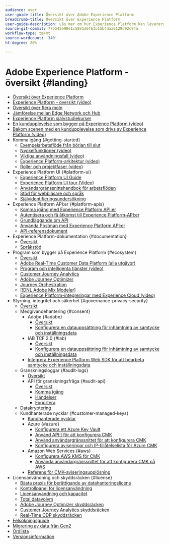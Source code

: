 ```yaml
---
audience: user
user-guide-title: Översikt över Adobe Experience Platform
breadcrumb-title: Översikt över Experience Platform
user-guide-description: Läs mer om hur Experience Platform kan leverera personaliserade upplevelser till era kunder i realtid med användarhandböcker, dokumentation och självstudiekurser.
source-git-commit: 77b542e98e1c58e1d6f63b15b4daa6129d92c94a
workflow-type: tm+mt
source-wordcount: '340'
ht-degree: 20%

---
```



# Adobe Experience Platform - översikt {#landing}

* [Översikt över Experience Platform](home.md)
* [Experience Platform - översikt (video)](video/platform-overview.md)
* [Översikt över flera moln](multi-cloud.md)
* [Jämförelse mellan Edge Network och Hub](./edge-and-hub-comparison.md)
* [Experience Platform självstudiekurser](https://experienceleague.adobe.com/docs/platform-learn/tutorials/overview.html?lang=sv-SE)
* [En kundupplevelse som bygger på Experience Platform (video)](video/customer-experience.md)
* [Bakom scenen med en kundupplevelse som drivs av Experience Platform (video)](video/customer-experience-bts.md)
* Komma igång {#getting-started}
   * [Exempelarbetsflöde från början till slut](end-to-end-tutorial.md)
   * [Nyckelfunktioner (video)](video/key-capabilities.md)
   * [Viktiga användningsfall (video)](video/platform-use-cases.md)
   * [Experience Platform-arkitektur (video)](video/platform-architecture.md)
   * [Roller och projektfaser (video)](video/roles-project-phases.md)
* Experience Platform UI {#platform-ui}
   * [Experience Platform UI Guide](ui-guide.md)
   * [Experience Platform UI tour (Video)](video/platform-ui.md)
   * [Användargränssnittshandbok för arbetsflöden](workflows.md)
   * [Stöd för webbläsare och språk](browser-language-support.md)
   * [Självidentifieringsundersökning](self-identification.md)
* Experience Platform API:er {#platform-apis}
   * [Komma igång med Experience Platform API:er](api-guide.md)
   * [Autentisera och få åtkomst till Experience Platform-API:er](api-authentication.md)
   * [Grundläggande om API](api-fundamentals.md)
   * [Använda Postman med Experience Platform API:er](postman.md)
   * [API-referensdokument](https://www.adobe.com/go/platform-api-reference-en)
* Experience Platform-dokumentation {#documentation}
   * [Översikt](documentation/overview.md)
   * [Språkstöd](documentation/language-support.md)
* Program som bygger på Experience Platform {#ecosystem}
   * [Översikt](application-services.md)
   * [Adobe Real-Time Customer Data Platform (alla utgåvor)](https://experienceleague.adobe.com/docs/real-time-customer-data-platform.html?lang=sv-SE)
   * [Program och intelligenta tjänster (video)](video/application-intelligent-services.md)
   * [Customer Journey Analytics](https://experienceleague.adobe.com/docs/customer-journey-analytics.html?lang=sv-SE)
   * [Adobe Journey Optimizer](https://experienceleague.adobe.com/docs/journey-optimizer.html?lang=sv-SE)
   * [Journey Orchestration](https://experienceleague.adobe.com/docs/journey-orchestration.html?lang=sv-SE)
   * [[!DNL Adobe Mix Modeler]](https://experienceleague.adobe.com/docs/mix-modeler.html?lang=sv-SE)
   * [Experience Platform-integreringar med Experience Cloud (video)](video/experience-cloud-integrations.md)
* Styrning, integritet och säkerhet {#governance-privacy-security}
   * [Översikt](./governance-privacy-security/overview.md)
   * Medgivandehantering {#consent}
      * Adobe {#adobe}
         * [Översikt](./governance-privacy-security/consent/adobe/overview.md)
         * [Konfigurera en datauppsättning för inhämtning av samtycke och inställningsdata](./governance-privacy-security/consent/adobe/dataset.md)
      * IAB TCF 2.0 {#iab}
         * [Översikt](./governance-privacy-security/consent/iab/overview.md)
         * [Konfigurera en datauppsättning för inhämtning av samtycke och inställningsdata](./governance-privacy-security/consent/iab/dataset.md)
      * [Integrera Experience Platform Web SDK för att bearbeta samtycke och inställningsdata](./governance-privacy-security/consent/sdk.md)
   * Granskningsloggar {#audit-logs}
      * [Översikt](./governance-privacy-security/audit-logs/overview.md)
      * API för granskningsfråga {#audit-api}
         * [Översikt](./governance-privacy-security/audit-logs/api/overview.md)
         * [Komma igång](./governance-privacy-security/audit-logs/api/getting-started.md)
         * [Händelser](./governance-privacy-security/audit-logs/api/events.md)
         * [Exportera](./governance-privacy-security/audit-logs/api/export.md)
   * [Datakryptering](./governance-privacy-security/encryption.md)
   * Kundhanterade nycklar {#customer-managed-keys}
      * [Kundhanterade nycklar](./governance-privacy-security/customer-managed-keys/overview.md)
      * Azure {#azure}
         * [Konfigurera ett Azure Key Vault](./governance-privacy-security/customer-managed-keys/azure/azure-key-vault-config.md)
         * [Använd API:t för att konfigurera CMK](./governance-privacy-security/customer-managed-keys/azure/api-set-up.md)
         * [Använd användargränssnittet för att konfigurera CMK](./governance-privacy-security/customer-managed-keys/azure/ui-set-up.md)
         * [Konfigurera aviseringar och IP-tillåtelselista för Azure CMK](./governance-privacy-security/customer-managed-keys/azure/alerts-and-ip-access.md)
      * Amazon Web Services {#aws}
         * [Konfigurera AWS KMS för CMK](./governance-privacy-security/customer-managed-keys/aws/configure-kms.md)
         * [Använda användargränssnittet för att konfigurera CMK på AWS](./governance-privacy-security/customer-managed-keys/aws/ui-set-up.md)
      * [Referens för CMK-aviseringsupplösning](./governance-privacy-security/customer-managed-keys/alert-resolution-reference.md)
* Licensanvändning och skyddsräcken {#license}
   * [Bästa praxis för berättigande av datahanteringslicens](./license-usage-and-guardrails/data-management-best-practices.md)
   * [Kontrollpanel för licensanvändning](./license-usage-and-guardrails/license-usage-dashboard.md)
   * [Licensanvändning och kapacitet](./license-usage-and-guardrails/capacity.md)
   * [Total datavolym](./license-usage-and-guardrails/total-data-volume.md)
   * [Adobe Journey Optimizer skyddsräcken](https://experienceleague.adobe.com/docs/journey-optimizer/using/get-started/guardrails.html?lang=sv-SE)
   * [Customer Journey Analytics skyddsräcken](https://experienceleague.adobe.com/docs/analytics-platform/using/cja-admin/guardrails.html?lang=sv-SE)
   * [Real-Time CDP skyddsräcken](https://experienceleague.adobe.com/docs/experience-platform/rtcdp/guardrails/overview.html?lang=sv-SE)
* [Felsökningsguide](troubleshooting.md)
* [Migrering av data från Gen2](adls2-gen2-migration.md)
* [Ordlista](glossary.md)
* [Versionsinformation](https://experienceleague.adobe.com/sv/docs/experience-platform/release-notes/latest)
